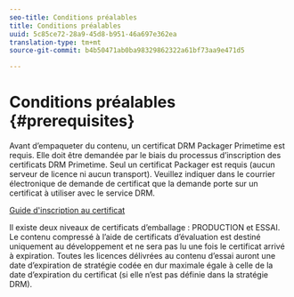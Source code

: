 ```yaml
---
seo-title: Conditions préalables
title: Conditions préalables
uuid: 5c85ce72-28a9-45d8-b951-46a697e362ea
translation-type: tm+mt
source-git-commit: b4b50471ab0ba98329862322a61bf73aa9e471d5

---
```



# Conditions préalables {#prerequisites}

Avant d’empaqueter du contenu, un certificat DRM Packager Primetime est requis. Elle doit être demandée par le biais du processus d’inscription des certificats DRM Primetime. Seul un certificat Packager est requis (aucun serveur de licence ni aucun transport). Veuillez indiquer dans le courrier électronique de demande de certificat que la demande porte sur un certificat à utiliser avec le service DRM.

[Guide d&#39;inscription au certificat](../../digital-rights-management/certificate-enrollment-guide/about-certs.md)

Il existe deux niveaux de certificats d’emballage : PRODUCTION et ESSAI. Le contenu compressé à l’aide de certificats d’évaluation est destiné uniquement au développement et ne sera pas lu une fois le certificat arrivé à expiration. Toutes les licences délivrées au contenu d’essai auront une date d’expiration de stratégie codée en dur maximale égale à celle de la date d’expiration du certificat (si elle n’est pas définie dans la stratégie DRM).
